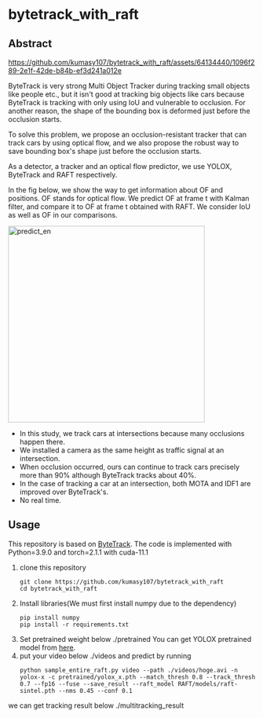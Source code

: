 # bytetrack_with_raft

## Abstract



https://github.com/kumasy107/bytetrack_with_raft/assets/64134440/1096f289-2e1f-42de-b84b-ef3d241a012e



ByteTrack is very strong Multi Object Tracker during tracking small objects like people etc., but it isn't good at tracking big objects like cars because ByteTrack is tracking with only using IoU and vulnerable to occlusion.
For another reason, the shape of the bounding box is deformed just before the occlusion starts.

To solve this problem, we propose an occlusion-resistant tracker that can track cars by using optical flow, and we also propose the robust way to save bounding box's shape just before the occlusion starts.

As a detector, a tracker and an optical flow predictor, we use YOLOX, ByteTrack and RAFT respectively.

In the fig below, we show the way to get information about OF and positions. OF stands for optical flow. We predict OF at frame t with Kalman filter, and compare it to OF at frame t obtained with RAFT. We consider IoU as well as OF in our comparisons.

<img width="400" alt="predict_en" src="https://github.com/kumasy107/bytetrack_with_raft/assets/64134440/61856f66-1ec0-4a8d-b3c9-7a751fa651fd">


+ In this study, we track cars at intersections because many occlusions happen there.
+ We installed a camera as the same height as traffic signal at an intersection.
+ When occlusion occurred, ours can continue to track cars precisely more than 90% although ByteTrack tracks about 40%.
+ In the case of tracking a car at an intersection, both MOTA and IDF1 are improved over ByteTrack's.
+ No real time.

## Usage
This repository is based on [ByteTrack](https://github.com/ifzhang/ByteTrack).
The code is implemented with Python=3.9.0 and torch=2.1.1 with cuda-11.1

1. clone this repository
   ```
   git clone https://github.com/kumasy107/bytetrack_with_raft
   cd bytetrack_with_raft
   ```
2. Install libraries(We must first install numpy due to the dependency)
   ```
   pip install numpy
   pip install -r requirements.txt
   ```
3. Set pretrained weight below ./pretrained
   You can get YOLOX pretrained model from [here](https://github.com/Megvii-BaseDetection/YOLOX/tree/0.1.0).
4. put your video below ./videos and predict by running 
   ```
   python sample_entire_raft.py video --path ./videos/hoge.avi -n yolox-x -c pretrained/yolox_x.pth --match_thresh 0.8 --track_thresh 0.7 --fp16 --fuse --save_result --raft_model RAFT/models/raft-sintel.pth --nms 0.45 --conf 0.1
   ```
we can get tracking result below ./multitracking_result
